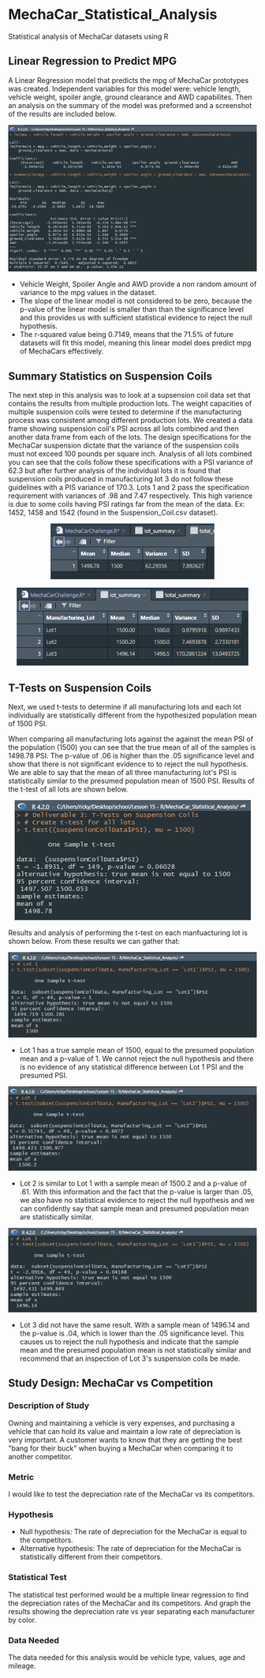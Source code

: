 # MechaCar_Statistical_Analysis
Statistical analysis of MechaCar datasets using R

## Linear Regression to Predict MPG
A Linear Regression model that predicts the mpg of MechaCar prototypes was created. Independent variables for this model were: vehicle length, vehicle weight, spoiler angle, ground clearance and AWD capabilites.  Then an analysis on the summary of the model was preformed and a screenshot of the results are included below.

<p align="center"> <img src="images/d1_lrmsummary.png"> </p>

- Vehicle Weight, Spoiler Angle and AWD provide a non random amount of variance to the mpg values in the dataset. 
- The slope of the linear model is not considered to be zero, because the p-value of the linear model is smaller than than the significance level and this provides us with sufficient statistical evidence to reject the null hypothesis. 
- The r-squared value being 0.7149, means that the 71.5% of future datasets will fit this model, meaning this linear model does predict mpg of MechaCars effectively. 

## Summary Statistics on Suspension Coils
The next step in this analysis was to look at a supsension coil data set that contains the results from multiple production lots. The weight capacities of multiple suspension coils were tested to determine if the manufacturing process was consistent among different production lots. We created a data frame showing suspension coil's PSI across all lots combined and then another data frame from each of the lots. The design specifications for the MechaCar suspension dictate that the variance of the suspension coils must not exceed 100 pounds per square inch. Analysis of all lots combined you can see that the coils follow these specifications with a PSI variance of 62.3 but after further analysis of the individual lots it is found that suspension coils produced in manufacturing lot 3 do not follow these guidelines with a PIS variance of 170.3. Lots 1 and 2 pass the specification requirement with variances of .98 and 7.47 respectively. This high varience is due to some coils having PSI ratings far from the mean of the data. Ex: 1452, 1458 and 1542 (found in the Suspension_Coil.csv dataset). 
<p align="center"> <img src="images/total_summary.png"> </p>
<p align="center"> <img src="images/lot_summary.png"> </p>

## T-Tests on Suspension Coils
Next, we used t-tests to determine if all manufacturing lots and each lot individually are statistically different from the hypothesized population mean of 1500 PSI.

When comparing all manufacturing lots against the against the mean PSI of the population (1500) you can see that the true mean of all of the samples is 1498.78 PSI. The p-value of .06 is higher than the .05 significance level and show that there is not significant evidence to to reject the null hypothesis. We are able to say that the mean of all three manufacturing lot's PSI is statistically similar to the presumed population mean of 1500 PSI. Results of the t-test of all lots are shown below. 
<p align="center"> <img src="images/t.testAll.png"> </p>

Results and analysis of performing the t-test on each manfuacturing lot is shown below.
From these results we can gather that:
<p align="center"> <img src="images/t.testLot1.png"> </p>

- Lot 1 has a true sample mean of 1500, equal to the presumed population mean and a p-value of 1. We cannot reject the null hypothesis and there is no evidence of any statistical difference between Lot 1 PSI and the presumed PSI. 

<p align="center"> <img src="images/t.testLot2.png"> </p>

- Lot 2 is similar to Lot 1 with a sample mean of 1500.2 and a p-value of .61. With this information and the fact that the p-value is larger than .05, we also have no statistical evidence to reject the null hypothesis and we can confidently say that sample mean and presumed population mean are statistically similar. 

<p align="center"> <img src="images/t.testLot3.png"> </p>

- Lot 3 did not have the same result. With a sample mean of 1496.14 and the p-value is .04, which is lower than the .05 significance level. This causes us to reject the null hypothesis and indicate that the sample mean and the presumed population mean is not statistically similar and recommend that an inspection of Lot 3's suspension coils be made.

## Study Design: MechaCar vs Competition
### Description of Study
Owning and maintaining a vehicle is very expenses, and purchasing a vehicle that can hold its value and maintain a low rate of depreciation is very important. A customer wants to know that they are getting the best "bang for their buck" when buying a MechaCar when comparing it to another competitor. 

### Metric
I would like to test the depreciation rate of the MechaCar vs its competitors. 

### Hypothesis 
- Null hypothesis: The rate of depreciation for the MechaCar is equal to the competitors.
- Alternative hypothesis: The rate of depreciation for the MechaCar is statistically different from their competitors.

### Statistical Test
The statistical test performed would be a multiple linear regression to find the depreciation rates of the MechaCar and its competitors. And graph the results showing the depreciation rate vs year separating each manufacturer by color. 

### Data Needed
The data needed for this analysis would be vehicle type, values, age and mileage.  
